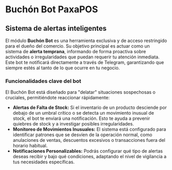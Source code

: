 # Buchón Bot PaxaPOS

## Sistema de alertas inteligentes

El módulo **Buchón Bot** es una herramienta exclusiva y de acceso restringido para el dueño del comercio. Su objetivo principal es actuar como un sistema de **alerta temprana**, informando de forma proactiva sobre actividades o irregularidades que puedan requerir tu atención inmediata. Este bot te notificará directamente a través de Telegram, garantizando que siempre estés al tanto de lo que ocurre en tu negocio.

### Funcionalidades clave del bot

El Buchón Bot está diseñado para "delatar" situaciones sospechosas o cruciales, permitiéndote reaccionar rápidamente:

* **Alertas de Falta de Stock:** Si el inventario de un producto desciende por debajo de un umbral crítico o se detecta un movimiento inusual de stock, el bot te enviará una notificación. Esto te ayuda a prevenir quiebres de stock y a investigar posibles irregularidades.
* **Monitoreo de Movimientos Inusuales:** El sistema está configurado para identificar patrones que se desvíen de la operación normal, como anulaciones de ventas, descuentos excesivos o transacciones fuera del horario habitual.
* **Notificaciones Personalizables:** Podrás configurar qué tipo de alertas deseas recibir y bajo qué condiciones, adaptando el nivel de vigilancia a tus necesidades específicas.
